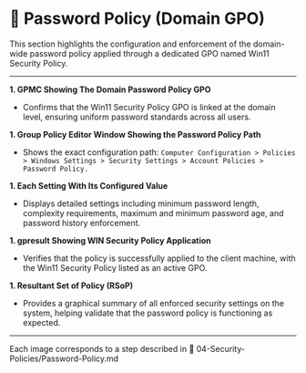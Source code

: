# 🔐 Password Policy (Domain GPO)
This section highlights the configuration and enforcement of the domain-wide password policy applied through a dedicated GPO named Win11 Security Policy.

---

**1. GPMC Showing The Domain Password Policy GPO**
- Confirms that the Win11 Security Policy GPO is linked at the domain level, ensuring uniform password standards across all users.

**1. Group Policy Editor Window Showing the Password Policy Path**
- Shows the exact configuration path:
`Computer Configuration > Policies > Windows Settings > Security Settings > Account Policies > Password Policy.`

**1. Each Setting With Its Configured Value**
- Displays detailed settings including minimum password length, complexity requirements, maximum and minimum password age, and password history enforcement.

**1. gpresult Showing WIN Security Policy Application**
- Verifies that the policy is successfully applied to the client machine, with the Win11 Security Policy listed as an active GPO.

**1. Resultant Set of Policy (RSoP)**
- Provides a graphical summary of all enforced security settings on the system, helping validate that the password policy is functioning as expected.

---

Each image corresponds to a step described in 📂 04-Security-Policies/Password-Policy.md
